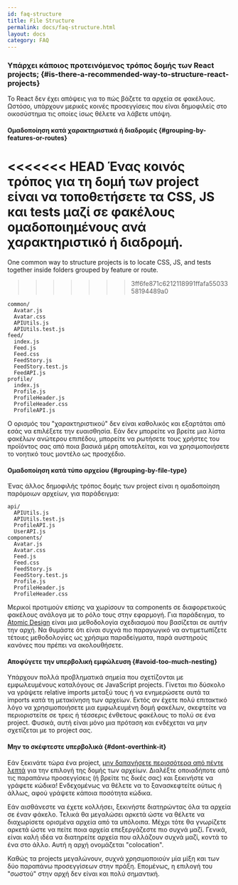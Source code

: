 ```yaml
---
id: faq-structure
title: File Structure
permalink: docs/faq-structure.html
layout: docs
category: FAQ
---
```


### Υπάρχει κάποιος προτεινόμενος τρόπος δομής των React projects; {#is-there-a-recommended-way-to-structure-react-projects}

Το React δεν έχει απόψεις για το πώς βάζετε τα αρχεία σε φακέλους. Ωστόσο, υπάρχουν μερικές κοινές προσεγγίσεις που είναι δημοφιλείς στο οικοσύστημα τις οποίες ίσως θέλετε να λάβετε υπόψη.

#### Ομαδοποίηση κατά χαρακτηριστικά ή διαδρομές {#grouping-by-features-or-routes}

<<<<<<< HEAD
Ένας κοινός τρόπος για τη δομή των project είναι να τοποθετήσετε τα CSS, JS και tests μαζί σε φακέλους ομαδοποιημένους ανά χαρακτηριστικό ή διαδρομή.
=======
One common way to structure projects is to locate CSS, JS, and tests together inside folders grouped by feature or route.
>>>>>>> 3ff6fe871c6212118991ffafa5503358194489a0

```
common/
  Avatar.js
  Avatar.css
  APIUtils.js
  APIUtils.test.js
feed/
  index.js
  Feed.js
  Feed.css
  FeedStory.js
  FeedStory.test.js
  FeedAPI.js
profile/
  index.js
  Profile.js
  ProfileHeader.js
  ProfileHeader.css
  ProfileAPI.js
```

Ο ορισμός του "χαρακτηριστικού" δεν είναι καθολικός και εξαρτάται από εσάς να επιλέξετε την ευαισθησία. Εάν δεν μπορείτε να βρείτε μια λίστα φακέλων ανώτερου επιπέδου, μπορείτε να ρωτήσετε τους χρήστες του προϊόντος σας από ποια βασικά μέρη αποτελείται, και να χρησιμοποιήσετε το νοητικό τους μοντέλο ως προσχέδιο.

#### Ομαδοποίηση κατά τύπο αρχείου {#grouping-by-file-type}

Ένας άλλος δημοφιλής τρόπος δομής των project είναι η ομαδοποίηση παρόμοιων αρχείων, για παράδειγμα:

```
api/
  APIUtils.js
  APIUtils.test.js
  ProfileAPI.js
  UserAPI.js
components/
  Avatar.js
  Avatar.css
  Feed.js
  Feed.css
  FeedStory.js
  FeedStory.test.js
  Profile.js
  ProfileHeader.js
  ProfileHeader.css
```

Μερικοί προτιμούν επίσης να χωρίσουν τα components σε διαφορετικούς φακέλους ανάλογα με το ρόλο τους στην εφαρμογή. Για παράδειγμα, το [Atomic Design](http://bradfrost.com/blog/post/atomic-web-design/) είναι μια μεθοδολογία σχεδιασμού που βασίζεται σε αυτήν την αρχή. Να θυμάστε ότι είναι συχνά πιο παραγωγικό να αντιμετωπίζετε τέτοιες μεθοδολογίες ως χρήσιμα παραδείγματα, παρά αυστηρούς κανόνες που πρέπει να ακολουθήσετε.

#### Αποφύγετε την υπερβολική εμφώλευση  {#avoid-too-much-nesting}

Υπάρχουν πολλά προβληµατικά σηµεία που σχετίζονται με εμφωλευμένους καταλόγους σε JavaScript projects. Γίνεται πιο δύσκολο να γράψετε relative imports μεταξύ τους ή να ενημερώσετε αυτά τα imports κατά τη μετακίνηση των αρχείων. Εκτός αν έχετε πολύ επιτακτικό λόγο να χρησιμοποιήσετε μια εμφωλευμένη δομή φακέλων, σκεφτείτε να περιοριστείτε σε τρεις ή τέσσερις ένθετους φακέλους το πολύ σε ένα project. Φυσικά, αυτή είναι μόνο μια πρόταση και ενδέχεται να μην σχετίζεται με το project σας.

#### Μην το σκέφτεστε υπερβολικά {#dont-overthink-it}

Εάν ξεκινάτε τώρα ένα project, [μην δαπανήσετε περισσότερα από πέντε λεπτά](https://en.wikipedia.org/wiki/Analysis_paralysis) για την επιλογή της δομής των αρχείων. Διαλέξτε οποιαδήποτε από τις παραπάνω προσεγγίσεις (ή βρείτε τις δικές σας) και ξεκινήστε να γράφετε κώδικα! Ενδεχομένως να θέλετε να το ξανασκεφτείτε ούτως ή άλλως, αφού γράψετε κάποια ποσότητα κώδικα.

Εάν αισθάνεστε να έχετε κολλήσει, ξεκινήστε διατηρώντας όλα τα αρχεία σε έναν φάκελο. Τελικά θα μεγαλώσει αρκετά ώστε να θέλετε να διαχωρίσετε ορισμένα αρχεία από τα υπόλοιπα. Μέχρι τότε θα γνωρίζετε αρκετά ώστε να πείτε ποια αρχεία επεξεργάζεστε πιο συχνά μαζί. Γενικά, είναι καλή ιδέα να διατηρείτε αρχεία που αλλάζουν συχνά μαζί, κοντά το ένα στο άλλο. Αυτή η αρχή ονομάζεται "colocation".

Καθώς τα projects μεγαλώνουν, συχνά χρησιμοποιούν μία μίξη και των δύο παραπάνω προσεγγίσεων στην πράξη. Επομένως, η επιλογή του "σωστού" στην αρχή δεν είναι και πολύ σημαντική.
